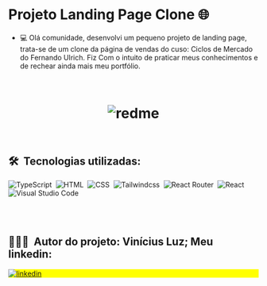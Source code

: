 
# Projeto Landing Page Clone 🌐

- 💻 Olá comunidade, desenvolvi um pequeno projeto de landing page, trata-se de um clone da página de vendas do cuso: Ciclos de Mercado do Fernando Ulrich. Fiz Com o intuito de praticar meus conhecimentos e de rechear ainda mais meu portfólio. 

<br>

<h1 align="center">
    <img src="./display.gif" alt="redme">
</h1>

<br>

## 🛠 &nbsp;Tecnologias utilizadas:

![TypeScript](https://img.shields.io/badge/-TypeScript-05122A?style=flat&logo=typescript)&nbsp;
![HTML](https://img.shields.io/badge/-HTML-05122A?style=flat&logo=HTML5)&nbsp;
![CSS](https://img.shields.io/badge/-CSS-05122A?style=flat&logo=CSS3&logoColor=1572B6)&nbsp;
![Tailwindcss](https://img.shields.io/badge/-Tailwindcss-05122A?style=flat&logo=tailwindcss)&nbsp;
![React Router](https://img.shields.io/badge/-ReactRouterDom-05122A?style=flat&logo=reactrouter)&nbsp;
![React](https://img.shields.io/badge/-React-05122A?style=flat&logo=react)&nbsp;
![Visual Studio Code](https://img.shields.io/badge/-Visual%20Studio%20Code-05122A?style=flat&logo=visual-studio-code&logoColor=007ACC)&nbsp;


<br><br>

## 👨🏽‍🦲 &nbsp;Autor do projeto: Vinícius Luz; Meu linkedin:

<p align="left" style="background:yellow">
<a href="https://www.linkedin.com/in/vin%C3%ADcius-luz-212885207/" target="_blank">
  <img align="center" src="https://img.shields.io/badge/-viniciusluz-05122A?style=flat&logo=linkedin" alt="linkedin"/>
</a>
</p>


